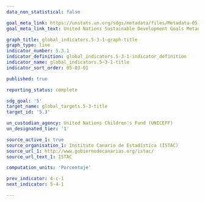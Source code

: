 ```yaml
---
data_non_statistical: false

goal_meta_link: https://unstats.un.org/sdgs/metadata/files/Metadata-05-03-01.pdf
goal_meta_link_text: United Nations Sustainable Development Goals Metadata (PDF)

graph_title: global_indicators.5-3-1-graph-title
graph_type: line
indicator_number: 5.3.1
indicator_definition: global_indicators.5-3-1-indicator_definition
indicator_name: global_indicators.5-3-1-title
indicator_sort_order: 05-03-01

published: true

reporting_status: complete

sdg_goal: '5'
target_name: global_targets.5-3-title
target_id: '5.3'

un_custodian_agency: United Nations Children's Fund (UNICEFF)
un_designated_tier: '1'

source_active_1: true
source_organisation_1: Instituto Canario de Estadística (ISTAC)
source_url_1: http://www.gobiernodecanarias.org/istac/
source_url_text_1: ISTAC

computation_units: 'Porcentaje'

prev_indicator: 4-c-1
next_indicator: 5-4-1

---
```

